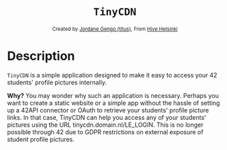 <h1 align="center"><code>TinyCDN</code></h1>

<div align="center">
    <sub>
        Created by <a href="https://github.com/jgengo">Jordane Gengo (titus)</a>,  
        From <a href="https://hive.fi">Hive Helsinki</a>
    </sub>
</div>

# Description
`TinyCDN` is a simple application designed to make it easy to access your 42 students' profile pictures internally.

**Why?**
You may wonder why such an application is necessary. Perhaps you want to create a static website or a simple app without the hassle of setting up a 42API connector or OAuth to retrieve your students' profile picture links. In that case, TinyCDN can help you access any of your students' pictures using the URL tinycdn.domain.nl/LE_LOGIN. This is no longer possible through 42 due to GDPR restrictions on external exposure of student profile pictures.

